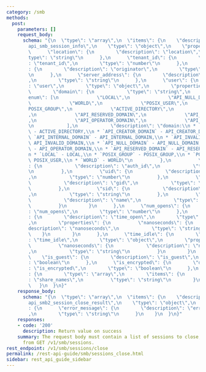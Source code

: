 ```yaml
---
category: /smb
methods:
  post:
    parameters: []
    request_body:
      schema: "{\n  \"type\": \"array\",\n  \"items\": {\n    \"description\": \"\
        api_smb_session_info\",\n    \"type\": \"object\",\n    \"properties\": {\n\
        \      \"location\": {\n        \"description\": \"location\",\n        \"\
        type\": \"string\"\n      },\n      \"tenant_id\": {\n        \"description\"\
        : \"tenant_id\",\n        \"type\": \"number\"\n      },\n      \"originator\"\
        : {\n        \"description\": \"originator\",\n        \"type\": \"string\"\
        \n      },\n      \"server_address\": {\n        \"description\": \"server_address\"\
        ,\n        \"type\": \"string\"\n      },\n      \"user\": {\n        \"description\"\
        : \"user\",\n        \"type\": \"object\",\n        \"properties\": {\n  \
        \        \"domain\": {\n            \"type\": \"string\",\n            \"\
        enum\": [\n              \"LOCAL\",\n              \"API_NULL_DOMAIN\",\n\
        \              \"WORLD\",\n              \"POSIX_USER\",\n              \"\
        POSIX_GROUP\",\n              \"ACTIVE_DIRECTORY\",\n              \"API_INVALID_DOMAIN\"\
        ,\n              \"API_RESERVED_DOMAIN\",\n              \"API_INTERNAL_DOMAIN\"\
        ,\n              \"API_OPERATOR_DOMAIN\",\n              \"API_CREATOR_DOMAIN\"\
        \n            ],\n            \"description\": \"domain:\\n * `ACTIVE_DIRECTORY`\
        \ - ACTIVE_DIRECTORY,\\n * `API_CREATOR_DOMAIN` - API_CREATOR_DOMAIN,\\n *\
        \ `API_INTERNAL_DOMAIN` - API_INTERNAL_DOMAIN,\\n * `API_INVALID_DOMAIN` -\
        \ API_INVALID_DOMAIN,\\n * `API_NULL_DOMAIN` - API_NULL_DOMAIN,\\n * `API_OPERATOR_DOMAIN`\
        \ - API_OPERATOR_DOMAIN,\\n * `API_RESERVED_DOMAIN` - API_RESERVED_DOMAIN,\\\
        n * `LOCAL` - LOCAL,\\n * `POSIX_GROUP` - POSIX_GROUP,\\n * `POSIX_USER` -\
        \ POSIX_USER,\\n * `WORLD` - WORLD\"\n          },\n          \"auth_id\"\
        : {\n            \"description\": \"auth_id\",\n            \"type\": \"string\"\
        \n          },\n          \"uid\": {\n            \"description\": \"uid\"\
        ,\n            \"type\": \"number\"\n          },\n          \"gid\": {\n\
        \            \"description\": \"gid\",\n            \"type\": \"number\"\n\
        \          },\n          \"sid\": {\n            \"description\": \"sid\"\
        ,\n            \"type\": \"string\"\n          },\n          \"name\": {\n\
        \            \"description\": \"name\",\n            \"type\": \"string\"\n\
        \          }\n        }\n      },\n      \"num_opens\": {\n        \"description\"\
        : \"num_opens\",\n        \"type\": \"number\"\n      },\n      \"time_open\"\
        : {\n        \"description\": \"time_open\",\n        \"type\": \"object\"\
        ,\n        \"properties\": {\n          \"nanoseconds\": {\n            \"\
        description\": \"nanoseconds\",\n            \"type\": \"string\"\n      \
        \    }\n        }\n      },\n      \"time_idle\": {\n        \"description\"\
        : \"time_idle\",\n        \"type\": \"object\",\n        \"properties\": {\n\
        \          \"nanoseconds\": {\n            \"description\": \"nanoseconds\"\
        ,\n            \"type\": \"string\"\n          }\n        }\n      },\n  \
        \    \"is_guest\": {\n        \"description\": \"is_guest\",\n        \"type\"\
        : \"boolean\"\n      },\n      \"is_encrypted\": {\n        \"description\"\
        : \"is_encrypted\",\n        \"type\": \"boolean\"\n      },\n      \"share_names\"\
        : {\n        \"type\": \"array\",\n        \"items\": {\n          \"description\"\
        : \"share_names\",\n          \"type\": \"string\"\n        }\n      }\n \
        \   }\n  }\n}"
    response_body:
      schema: "{\n  \"type\": \"array\",\n  \"items\": {\n    \"description\": \"\
        api_smb2_session_close_result\",\n    \"type\": \"object\",\n    \"properties\"\
        : {\n      \"error_message\": {\n        \"description\": \"error_message\"\
        ,\n        \"type\": \"string\"\n      }\n    }\n  }\n}"
    responses:
    - code: '200'
      description: Return value on success
    summary: The request body must contain a list of sessions to close, as returned
      from GET /v1/smb/sessions.
rest_endpoint: /v1/smb/sessions/close
permalink: /rest-api-guide/smb/sessions_close.html
sidebar: rest_api_guide_sidebar
---
```

